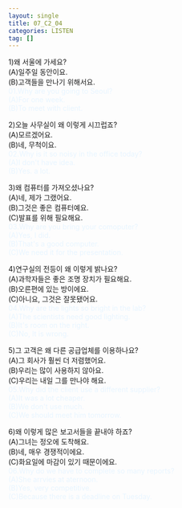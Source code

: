 ```yaml
---
layout: single
title: 07_C2_04
categories: LISTEN
tag: []
---
```


1)왜 서울에 가세요?   
(A)일주일 동안이요.   
(B)고객들을 만나기 위해서요.   
<span style="color:#E8F5FF">
01.Why are you going to Seoul?   
(A)For one week.   
(B)To meet with client.   
</span>
   
2)오늘 사무실이 왜 이렇게 시끄럽죠?   
(A)모르겠어요.   
(B)네, 무척이요.   
<span style="color:#E8F5FF">
02.Why is it so noisy in the office today?   
(A)I don't have idea.   
(B)Yes. a lot.   
</span>
   
3)왜 컴퓨터를 가져오셨나요?   
(A)네, 제가 그랬어요.   
(B)그것은 좋은 컴퓨터예요.   
(C)발표를 위해 필요해요.   
<span style="color:#E8F5FF">
03.Why are you bring your comoputer?   
(A)Yes, I did.   
(B)That's a good computer.   
(C)We need it for the presentation.   
</span>
   
4)연구실의 전등이 왜 이렇게 밝나요?    
(A)과학자들은 좋은 조명 장치가 필요해요.   
(B)오른편에 있는 방이에요.   
(C)아니요, 그것은 잘못됐어요.   
<span style="color:#E8F5FF">
04.Why are the lights so bright in the lab?   
(A)The scientists need good lighting.   
(B)It's room on the right.   
(C)No, It is wrong.   
</span>
   
5)그 고객은 왜 다른 공급업체를 이용하나요?   
(A)그 회사가 훨씬 더 저렴했어요.   
(B)우리는 많이 사용하지 않아요.   
(C)우리는 내일 그를 만나야 해요.   
<span style="color:#E8F5FF">
05.Why did the client use a different supplier?   
(A)It was a lot cheaper.   
(B)We don't use much.   
(C)We should meet him tomorrow.   
</span>
   
6)왜 이렇게 많은 보고서들을 끝내야 하죠?   
(A)그녀는 정오에 도착해요.   
(B)네, 매우 경쟁적이에요.   
(C)화요일에 마감이 있기 때문이에요.   
<span style="color:#E8F5FF">
06.Why do we have to complete so many reports?   
(A)She arrvies at aternoon.   
(B)Yes, very competitive.   
(C)Because there is a deadline on Tuesday.   
</span>
